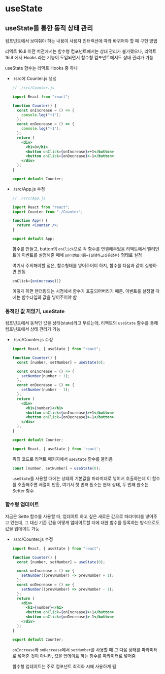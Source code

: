 # useState

## useState를 통한 동적 상태 관리

컴포넌트에서 보여줘야 하는 내용이 사용자 인터랙션에 따라 바뀌어야 할 때 구현 방법

리액트 16.8 이전 버전에서는 함수형 컴포넌트에서는 상태 관리가 불가했으나, 리액트 16.8 에서 Hooks 라는 기능이 도입되면서 함수형 컴포넌트에서도 상태 관리가 가능

useState 함수는 리액트 Hooks 중 하나

+ ./src에 Counter.js 생성

  ```jsx
  // ./src/Counter.js
  
  import React from "react";
  
  function Counter() {
    const onIncrease = () => {
      console.log("+1");
    };
    const onDecrease = () => {
      console.log("-1");
    };
    return (
      <div>
        <h1>0</h1>
        <button onClick={onIncrease}>+1</button>
        <button onClick={onDecrease}>-1</button>
      </div>
    );
  }
  
  export default Counter;
  ```

+ ./src/App.js 수정

  ```jsx
  // ./src/App.js
  
  import React from "react";
  import Counter from "./Counter";
  
  function App() {
    return <Counter />;
  }
  
  export default App;
  ```

  함수를 만들고, button의 `onClick`으로 각 함수를 연결해주었음
  리액트에서 엘리먼트에 이벤트를 설정해줄 때에 `on이벤트이름={실행하고싶은함수}` 형태로 설정

  여기서 주의해야할 점은, 함수형태를 넣어주어야 하지, 함수를 다음과 같이 실행하면 안됨

  ```jsx
  onClick={onincrease()}
  ```

  이렇게 하면 렌더링되는 시점에서 함수가 호출되어버리기 때문. 이벤트를 설정할 때에는 함수타입의 값을 넣어주어야 함

### 동적인 값 끼얹기, useState

컴포넌트에서 동적인 값을 상태(state)라고 부르는데, 리액트의 `useState` 함수를 통해 컴포넌트에서 상태 관리가 가능

+ ./src/Counter.js 수정

  ```jsx
  import React, { useState } from "react";
  
  function Counter() {
    const [number, setNumber] = useState(0);
  
    const onIncrease = () => {
      setNumber(number + 1);
    };
    const onDecrease = () => {
      setNumber(number - 1);
    };
    return (
      <div>
        <h1>{number}</h1>
        <button onClick={onIncrease}>+1</button>
        <button onClick={onDecrease}>-1</button>
      </div>
    );
  }
  
  export default Counter;
  ```

  ```jsx
  import React, { useState } from 'react';
  ```

  위의 코드로 리액트 패키지에서 `useState` 함수를 불러옴

  ```jsx
  const [number, setNumber] = useState(0);
  ```

  `useState`를 사용할 때에는 상태의 기본값을 파라미터로 넣어서 호출하는데 이 함수를 호출해주면 배열이 반환, 여기서 첫 번째 원소는 현재 상태, 두 번째 원소는 Setter 함수

### 함수형 업데이트

지금은 Sette 함수를 사용할 때, 업데이트 하고 싶은 새로운 값으로 파라미터를 넣어주고 있는데, 그 대신 기존 값을 어떻게 업데이트할 지에 대한 함수를 등록하는 방식으로도 값을 업데이트 가능

+ ./src/Counter.js 수정

  ```jsx
  import React, { useState } from "react";
  
  function Counter() {
    const [number, setNumber] = useState(0);
  
    const onIncrease = () => {
      setNumber((prevNumber) => prevNumber + 1);
    };
    const onDecrease = () => {
      setNumber((prevNumber) => prevNumber - 1);
    };
    return (
      <div>
        <h1>{number}</h1>
        <button onClick={onIncrease}>+1</button>
        <button onClick={onDecrease}>-1</button>
      </div>
    );
  }
  
  export default Counter;
  ```

  `onIncrease`와 `onDecrease`에서 `setNumber`를 사용할 때 그 다음 상태를 파라미터로 넣어준 것이 아니라, 값을 업데이트 하는 함수를 파라미터로 넣어줌

  함수형 업데이트는 주로 컴포넌트 최적화 시에 사용하게 됨